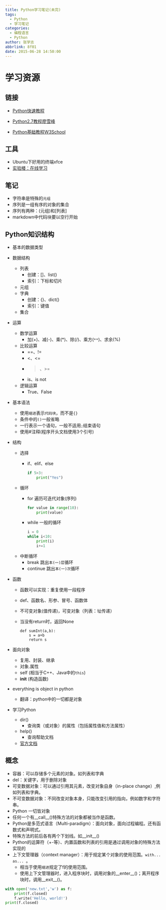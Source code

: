 ```yaml
---
title: Python学习笔记(未完)
tags:
  - Python
  - 学习笔记
categories:
  - 编程语言
  - Python
author: 张学志
abbrlink: 8f01
date: 2015-06-28 14:50:00
---
```






# 学习资源

## 链接
* [Python快速教程](http://www.cnblogs.com/vamei/archive/2012/09/13/2682778.html)

* [Python2.7教程廖雪峰](http://www.liaoxuefeng.com/wiki/001374738125095c955c1e6d8bb493182103fac9270762a000/)

* [Python基础教程W3School](http://www.w3cschool.cc/python/python-tutorial.html)

<!-- more -->

## 工具
* Ubuntu下好用的终端xfce
* [实验楼：在线学习](http://www.shiyanlou.com/courses/214 )

## 笔记

* 字符串是特殊的`元组`
* 序列是一组有序的对象的集合
* 序列有两种：(元组)和[列表]
* markdown中代码块要以空行开始

## Python知识结构

- 基本的数据类型
- 数据结构
	- 列表
		- 创建：[]、list()
		- 索引：下标和切片
	- 元组
	- 字典
		- 创建：{}、dict()
		- 索引：键值
	- 集合
- 运算
	- 数学运算
		- 加(+)、减(-)、乘(*)、除(/)、乘方(`**`)、求余(%)
	- 比较运算
		- ==、!=
		- <、<=
		- >、>=
		- is、is not
	- 逻辑运算
		- True、False
- 基本语法
	- 使用`缩进`表示`代码块`，而不是`{}`
	- 条件中的`()`一般省略
	- 一行表示一个语句，一般不适用`;`结束语句
	- 使用#注释(程序开头文档使用3个引号)

- 结构
	- 选择
		- if、elif、else

			``` python
			if 5>3:
				print("Yes")
			```
	- 循环
		- for 遍历可迭代对象(序列)
		
			``` python
			for value in range(10):
				print(value)
			```
		- while 一般的循环
	
			``` python
			i = 0
			while i<10:
				print(i)
				i+=1
			```
	- 中断循环
		- break 跳出`本(一)层`循环
		- continue 跳出`本(一)次`循环
- 函数
	- 函数可以实现：重复使用一段程序
	- def、函数名、形参、冒号、函数体
	- 不可变对象(值传递)，可变对象（列表：址传递）
	- 当没有return时，返回None

		```
		def sumInt(a,b):
			s = a+b 
			return s
		```
- 面向对象
	- 复用、封装、继承
	- 对象.属性
	- self (相当于C++、Java中的`this`)
	- __init__ (构造函数)
- everything is object in python
	- 翻译：python中的一切都是对象
- 学习Python
	- dir()
		- 查询类（或对象）的属性（包括属性值和方法属性）
	- help()
		- 查询帮助文档
	- [官方文档](https://www.python.org/doc/)



## 概念
* 容器：可以存储多个元素的对象。如列表和字典
* del：关键字，用于删除对象
* 可变数据对象：可以通过引用其元素，改变对象自身（in-place change）,例如列表和字典。
* 不可变数据对象：不同改变对象本身，只能改变引用的指向，例如数字和字符串。
* Python 一切皆对象
* 任何一个有__call__()特殊方法的对象都被当作是函数。
* Python是多范式语言（Multi-paradigm）：面向对象，面向过程编程。还有函数式和声明式。
* 特殊方法的前后各有两个下划线。如__init__()
* Python的运算符（+-等）、内置函数和列表的引用是通过调用对象的特殊方法实现的
* 上下文管理器（context manager）：用于规定某个对象的使用范围。`with... as... `。
	* 相当于使用`缩进`规定了f的使用范围。
	* 使用上下文管理器时，进入程序块时，调用对象的__enter__()；离开程序块时，调用__exit__()。
``` python
with open('new.txt','w') as f:
	print(f.closed)
	f.write('Hello, world!')
print(f.closed)
```